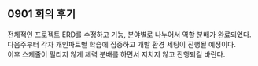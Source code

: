 ## 0901 회의 후기

전체적인 프로젝트 ERD를 수정하고 기능, 분야별로 나누어서 역할 분배가 완료되었다.<br>
다음주부터 각자 개인파트별 학습에 집중하고 개발 환경 세팅이 진행될 예정이다.<br>
이후 스케줄이 밀리지 않게 체력 분배를 하면서 지치지 않고 진행되길 바란다.
